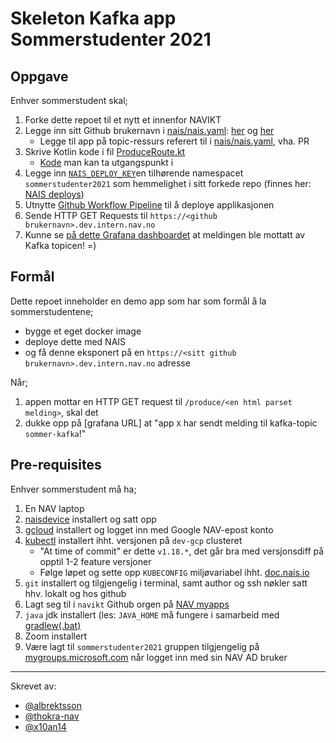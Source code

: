 # Skeleton Kafka app Sommerstudenter 2021

## Oppgave

Enhver sommerstudent skal;
1. Forke dette repoet til et nytt et innenfor NAVIKT
2. Legge inn sitt Github brukernavn i [nais/nais.yaml](nais/nais.yaml): [her](nais/nais.yaml#L4) og [her](nais/nais.yaml#L30)
    - Legge til app på topic-ressurs referert til i [nais/nais.yaml](nais/nais.yaml#30), vha. PR
3. Skrive Kotlin kode i fil [ProduceRoute.kt](src/main/kotlin/no/nav/ProduceRoute.kt#L17)
    - [Kode](https://github.com/confluentinc/examples/blob/6.1.1-post/clients/cloud/kotlin/src/main/kotlin/io/confluent/examples/clients/cloud/ProducerExample.kt#L73) man kan ta utgangspunkt i
4. Legge inn [`NAIS_DEPLOY_KEY`](nais/nais.yaml#L30)en tilhørende namespacet `sommerstudenter2021` som hemmelighet i sitt forkede repo (finnes her: [NAIS deploys](https://deploy.nais.io))
5. Utnytte [Github Workflow Pipeline](.github/workflows/main.yaml) til å deploye applikasjonen
6. Sende HTTP GET Requests til `https://<github brukernavn>.dev.intern.nav.no`
7. Kunne se [på dette Grafana dashboardet](https://grafana.nais.io/d/Ke8RDTgnz/sommerstudent-daemon2021?orgId=1) at meldingen ble mottatt av Kafka topicen! =)

## Formål
Dette repoet inneholder en demo app som har som formål å la sommerstudentene;
- bygge et eget docker image
- deploye dette med NAIS
- og få denne eksponert på en `https://<sitt github brukernavn>.dev.intern.nav.no` adresse

Når;
1. appen mottar en HTTP GET request til `/produce/<en html parset melding>`, skal det 
2. dukke opp på [grafana URL] at "app `X` har sendt melding til kafka-topic `sommer-kafka`!"

## Pre-requisites

Enhver sommerstudent må ha;
1. En NAV laptop
2. [naisdevice](https://doc.nais.io/device/) installert og satt opp
3. [gcloud](https://cloud.google.com/sdk/docs/install) installert og logget inn med Google NAV-epost konto
4. [kubectl](https://kubernetes.io/docs/tasks/tools/) installert ihht. versjonen på `dev-gcp` clusteret
    - "At time of commit" er dette `v1.18.*`, det går bra med versjonsdiff på opptil 1-2 feature versjoner
    - Følge løpet og sette opp `KUBECONFIG` miljøvariabel ihht. [doc.nais.io](https://doc.nais.io/basics/access/#setup-your-kubeconfig)
5. `git` installert og tilgjengelig i terminal, samt author og ssh nøkler satt hhv. lokalt og hos github
6. Lagt seg til i `navikt` Github orgen på [NAV myapps](https://myapplications.microsoft.com/)
7. `java` jdk installert (les: `JAVA_HOME` må fungere i samarbeid med [gradlew(.bat)](gradlew)
8. Zoom installert
9. Være lagt til `sommerstudenter2021` gruppen tilgjengelig på [mygroups.microsoft.com](https://mygroups.microsoft.com) når logget inn med sin NAV AD bruker

---
Skrevet av:
- [@albrektsson](https://github.com/albrektsson)
- [@thokra-nav](https://github.com/thokra-nav)
- [@x10an14](https://github.com/x10an14)

